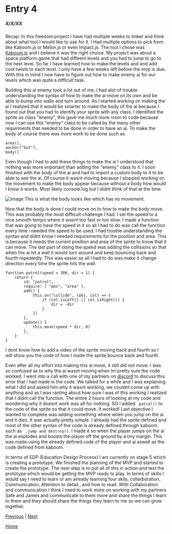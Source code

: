 # Entry 4
##### X/X/XX

Recap: In this freedom project I have had multiple weeks to tinker and think about what tool I would like to use for it. I Had multiple options to pick from like Kaboom.js or Melon.js or even Impact.js. The tool I chose was [Kaboom.js](https://kaboomjs.com/) and I believe it was the right choice. My project was about a space platform game that had diffeent levels and you had to jump to go to the next level. So far I have learned how to make the levels and and add cool twists to each level. I only have a few weeks left before the mvp is due. With this in mind I now have to figure out how to make enemy ai for our levels which was quite a difficult task.

Building this ai enemy took a lot out of me. I had alot of trouble understanding the syntax of how to make the ai move on its own and be able to bump into walls and turn around. As I started working on making the ai I realized that it would be smarter to make the body of the ai because I found out that you had to identify your sprite with any class. I identified the sprite as class "enemy", this gave me much more room to code because now I can use this "enemy" class to be called by the many other requirments that needed to be done in order to have an ai. To make the body of course there was more work to be done such as 
```
area(),
anchor("bot"),
body()
```
Even though I had to add these things to make the ai I understood that nothing was more important than adding the "enemy" class to it. I soon finished with the body of the ai and had to import a custom body to it to be able to see the ai. Of course it wasnt moving because I stopped working on the movement to make the body appear because without a body how would I know it works. Most likely console.log but I didnt think of that at the time. 

![image](https://user-images.githubusercontent.com/91745222/234890116-fb50d841-7062-4dde-9504-48a41a8b5f49.png)
This is what the body looks like which has no movement.



Now that the body is done I could move on to how to make the body move. This was probably the most difficult challenge I had. I set the speed to a nice smooth tempo where it wasnt too fast or too slow. I made a function that was going to have the speed in it so all I had to do was call the function every time i needed the speed to be used. I had trouble understanding the syntax and didnt know I needed requirements for the position and area. This is because it needs the current position and area of the sprite to know that it can move. The last part of doing the speed was adding the collisions so that when the ai hit a wall it would turn around and keep bouncing back and fourth repeatedly. This was easier as all I had to do was make it change direction every time the sprite hits the wall.  
```
function patrol(speed = 300, dir = 1) {
	return {
		id: "patrol",
		require: [ "pos", "area" ],
		add() {
			this.on("collide", (obj, col) => {
				if (col.isLeft() || col.isRight()) {
					dir = -dir
				}
			})
		},
		update() {
			this.move(speed * dir, 0)
		},
	}
}
```
I dont know how to add a video of the sprite moving back and fourth so I will show you the code of how I made the sprite bounce back and fourth.

Even after all my effort into making this ai move, it still did not move. I was so confused as to why the ai wasnt moving when Im pretty sure the code worked. I went into a call with one of my partners on [discord](https://discord.com/) to discuss this error that I had made in the code. We talked for a while and I was explaining what I did and asked him why it wasnt working, we couldnt come up with anything and as I was ranting about how sure I was of this working I realized that I didnt call the function. The entire 2 hours of looking at my code and wondering why it doesnt work was all for nothing. SO I added ``` patrol()``` to the code of the sprite so that it could move. It worked! Last objective I wanted to complete was  adding something where when you jump on the ai and it dies. It was actually pretty simple. I already had the sprite defined and most of the other syntax of the code is already defined through kaboom such as ``` .jump and destroy()```. I made it so when the player jumps on the ai the ai explodes and boosts the player off the ground by a tiny margin. This was made using the already defined code of the player and ai aswell as the code defined from kaboom.

In terms of EDP (Education Design Process) I am currently on stage 5 which is creating a prototype. We finished the planning of the MVP and started to create the prototype. The next step is to put all of this in action and test the prototype which would be getting the MVP ready to play. In terms of skills I would say I need to learn or am already learning four skils, collarboration, Communication, Attention to detail , and how to read. With Collaboration and communication I think I need to work more on working with my partners Safe and James and communicate to them more and share the things I learn to them and they should share the things they learn to me so we can grow together.







[Previous](entry03.md) | [Next](entry05.md)

[Home](../README.md)
